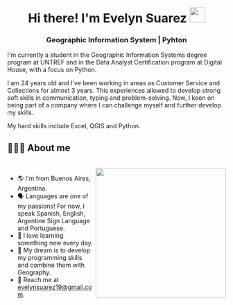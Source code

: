 <h1 align="center"><b> Hi there! I'm Evelyn Suarez </b><img src="https://media.giphy.com/media/hvRJCLFzcasrR4ia7z/giphy.gif" width="35"></h1>

<h3 align="center"> Geographic Information System | Pyhton </h3>

I'm currently a student in the Geographic Information Systems degree program at UNTREF and in the Data Analyst Certification program at Digital House, with a focus on Python.

I am 24 years old and 
I've been working in areas as Customer Service and Collections for almost 3 years. This experiences allowed to develop strong soft skills in communication, typing and problem-solving. 
Now, I keen on being part of a company where I can challenge myself and further develop my skills.


My hard skills include Excel, QGIS and Python. 

## 👨🏻‍💻 About me
<br>
<img src="https://website-crimea.ru/wp-content/uploads/github/message.gif" width="300px" align="right">

- 🌎 I'm from Buenos Aires, Argentina.
- 🗣️ Languages are one of my passions! For now, I speak Spanish, English, Argentine Sign Language and Portuguese.
- 🧠 I love learning something new every day.
- 💭 My dream is to develop my programming skills and combine them with Geography.
- 📧 Reach me at evelynsuarez19@gmail.com.




